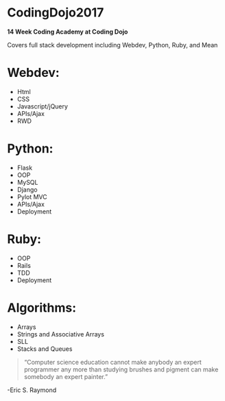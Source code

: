 # CodingDojo2017

**14 Week Coding Academy at Coding Dojo**

Covers full stack development including Webdev, Python, Ruby, and Mean

# Webdev:

* Html
* CSS
* Javascript/jQuery
* APIs/Ajax
* RWD

# Python:

* Flask
* OOP
* MySQL
* Django
* Pylot MVC
* APIs/Ajax
* Deployment

# Ruby:
* OOP
* Rails
* TDD
* Deployment

# Algorithms:
* Arrays
* Strings and Associative Arrays
* SLL
* Stacks and Queues


> “Computer science education cannot make anybody an expert programmer any more than studying brushes and pigment can make somebody an expert painter.”

-Eric S. Raymond
